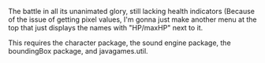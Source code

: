The battle in all its unanimated glory, still lacking health indicators (Because of the issue of getting pixel values, I'm gonna just make another menu at the top that just displays the names with "HP/maxHP" next to it. 

This requires the character package, the sound engine package, the boundingBox package, and javagames.util.
